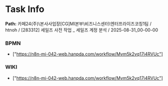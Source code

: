 # Task Info

**Path:** 카페24(주)\본사사업장\[CG]MI본부\비즈니스센터\엔터프라이즈코칭1팀 / htnoh / [283312] 세일즈 사전 작업 _ 세일즈 계정 분석 / 2025-08-31_00-00-00

### BPMN
- ["https://n8n-mi-042-web.hanpda.com/workflow/Mvm5k2vq17i4RVUc"]

### WIKI
- ["https://n8n-mi-042-web.hanpda.com/workflow/Mvm5k2vq17i4RVUc"]

